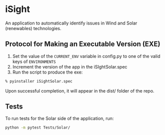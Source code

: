 # iSight

An application to automatically identify issues in Wind and Solar (renewables) technologies.


## Protocol for Making an Executable Version (EXE)

1. Set the value of the `CURRENT_ENV` variable in config.py to one of the valid keys of `ENVIRONMENTS`
2. Increment the version of the app in the iSIghtSolar.spec
3. Run the script to produce the exe:

```bash
% pyinstaller iSightSolar.spec
```

Upon successful completion, it will appear in the dist/ folder of the repo.

## Tests

To run tests for the Solar side of the application, run:

```bash
python -m pytest Tests/Solar/
```

